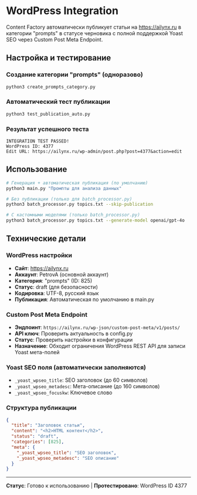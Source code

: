 # WordPress Integration

Content Factory автоматически публикует статьи на https://ailynx.ru в категории "prompts" в статусе черновика с полной поддержкой Yoast SEO через Custom Post Meta Endpoint.

## Настройка и тестирование

### Создание категории "prompts" (одноразово)
```bash
python3 create_prompts_category.py
```

### Автоматический тест публикации
```bash  
python3 test_publication_auto.py
```

### Результат успешного теста
```
INTEGRATION TEST PASSED!
WordPress ID: 4377
Edit URL: https://ailynx.ru/wp-admin/post.php?post=4377&action=edit
```

## Использование

```bash
# Генерация + автоматическая публикация (по умолчанию)
python3 main.py "Промпты для анализа данных"

# Без публикации (только для batch_processor.py)
python3 batch_processor.py topics.txt --skip-publication

# С кастомными моделями (только batch_processor.py)
python3 batch_processor.py topics.txt --generate-model openai/gpt-4o
```

## Технические детали

### WordPress настройки
- **Сайт**: https://ailynx.ru
- **Аккаунт**: PetrovA (основной аккаунт)
- **Категория**: "prompts" (ID: 825)
- **Статус**: draft (для безопасности)
- **Кодировка**: UTF-8, русский язык
- **Публикация**: Автоматическая по умолчанию в main.py

### Custom Post Meta Endpoint
- **Эндпоинт**: `https://ailynx.ru/wp-json/custom-post-meta/v1/posts/`
- **API ключ**: Проверить актуальность в config.py
- **Статус**: Проверить настройки в конфигурации
- **Назначение**: Обходит ограничения WordPress REST API для записи Yoast мета-полей

### Yoast SEO поля (автоматически заполняются)
- `_yoast_wpseo_title`: SEO заголовок (до 60 символов)
- `_yoast_wpseo_metadesc`: Мета-описание (до 160 символов)
- `_yoast_wpseo_focuskw`: Ключевое слово

### Структура публикации
```json
{
  "title": "Заголовок статьи",
  "content": "<h2>HTML контент</h2>",
  "status": "draft",
  "categories": [825],
  "meta": {
    "_yoast_wpseo_title": "SEO заголовок",
    "_yoast_wpseo_metadesc": "SEO описание"
  }
}
```

---

**Статус**: Готово к использованию | **Протестировано**: WordPress ID 4377